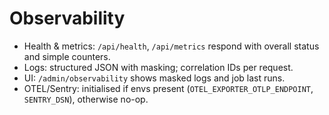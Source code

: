 # Observability

- Health & metrics: `/api/health`, `/api/metrics` respond with overall status and simple counters.
- Logs: structured JSON with masking; correlation IDs per request.
- UI: `/admin/observability` shows masked logs and job last runs.
- OTEL/Sentry: initialised if envs present (`OTEL_EXPORTER_OTLP_ENDPOINT`, `SENTRY_DSN`), otherwise no-op.
